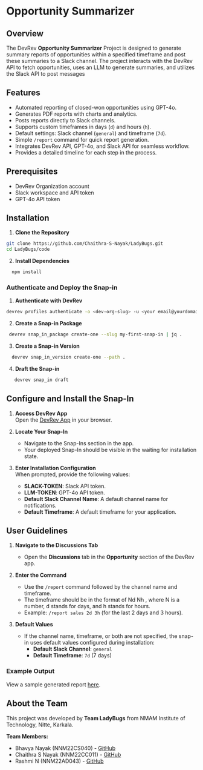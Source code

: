 # Opportunity Summarizer

## Overview

The DevRev **Opportunity Summarizer** Project is designed to generate summary reports of opportunities within a specified timeframe and post these summaries to a Slack channel. The project interacts with the DevRev API to fetch opportunities, uses an LLM to generate summaries, and utilizes the Slack API to post messages

## Features

- Automated reporting of closed-won opportunities using GPT-4o.
- Generates PDF reports with charts and analytics.
- Posts reports directly to Slack channels.
- Supports custom timeframes in days (`d`) and hours (`h`).
- Default settings: Slack channel (`general`) and timeframe (`7d`).
- Simple `/report` command for quick report generation.
- Integrates DevRev API, GPT-4o, and Slack API for seamless workflow.
- Provides a detailed timeline for each step in the process.

## Prerequisites

- DevRev Organization account
- Slack workspace and API token
- GPT-4o API token

## Installation

1. **Clone the Repository**

```bash
git clone https://github.com/Chaithra-S-Nayak/LadyBugs.git
cd LadyBugs/code
```

2.  **Install Dependencies**

```bash
  npm install
```

### Authenticate and Deploy the Snap-in

1. **Authenticate with DevRev**

```bash
devrev profiles authenticate -o <dev-org-slug> -u <your email@yourdomain.com>
```

2.  **Create a Snap-in Package**

```bash
 devrev snap_in_package create-one --slug my-first-snap-in | jq .
```

3.  **Create a Snap-in Version**

```bash
  devrev snap_in_version create-one --path .
```

4.  **Draft the Snap-in**

```bash
   devrev snap_in draft
```

## Configure and Install the Snap-In

1. **Access DevRev App**  
   Open the [DevRev App](https://app.devrev.ai) in your browser.

2. **Locate Your Snap-In**

   - Navigate to the Snap-Ins section in the app.
   - Your deployed Snap-In should be visible in the waiting for installation state.

3. **Enter Installation Configuration**  
   When prompted, provide the following values:
   - **SLACK-TOKEN**: Slack API token.
   - **LLM-TOKEN**: GPT-4o API token.
   - **Default Slack Channel Name**: A default channel name for notifications.
   - **Default Timeframe**: A default timeframe for your application.

## User Guidelines

1. **Navigate to the Discussions Tab**

   - Open the **Discussions** tab in the **Opportunity** section of the DevRev app.

2. **Enter the Command**

   - Use the `/report` command followed by the channel name and timeframe.
   - The timeframe should be in the format of Nd Nh , where N is a number, d stands for days, and h stands for hours.
   - Example: `/report sales 2d 3h` (for the last 2 days and 3 hours).

3. **Default Values**
   - If the channel name, timeframe, or both are not specified, the snap-in uses default values configured during installation:
     - **Default Slack Channel**: `general`
     - **Default Timeframe**: `7d` (7 days)

### Example Output

View a sample generated report [here](https://drive.google.com/file/d/1fiiPBIramUid_88iGrqw1SDFKFVyayur/view?usp=sharing).

## About the Team

This project was developed by **Team LadyBugs** from NMAM Institute of Technology, Nitte, Karkala.

**Team Members:**

- Bhavya Nayak (NNM22CS040) - [GitHub](https://github.com/BhavyaNayak04)
- Chaithra S Nayak (NNM22CC011) - [GitHub](https://github.com/Chaithra-S-Nayak)
- Rashmi N (NNM22AD043) - [GitHub](https://github.com/nrashmi06)

